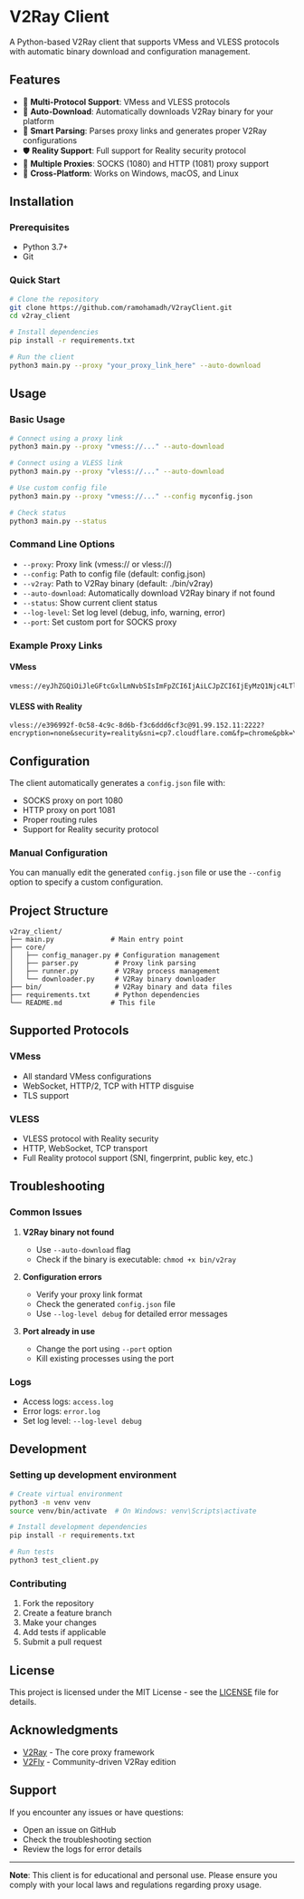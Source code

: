 # V2Ray Client

A Python-based V2Ray client that supports VMess and VLESS protocols with automatic binary download and configuration management.

## Features

- 🚀 **Multi-Protocol Support**: VMess and VLESS protocols
- 🔧 **Auto-Download**: Automatically downloads V2Ray binary for your platform
- 📝 **Smart Parsing**: Parses proxy links and generates proper V2Ray configurations
- 🛡️ **Reality Support**: Full support for Reality security protocol
- 🔌 **Multiple Proxies**: SOCKS (1080) and HTTP (1081) proxy support
- 📱 **Cross-Platform**: Works on Windows, macOS, and Linux

## Installation

### Prerequisites
- Python 3.7+
- Git

### Quick Start
```bash
# Clone the repository
git clone https://github.com/ramohamadh/V2rayClient.git
cd v2ray_client

# Install dependencies
pip install -r requirements.txt

# Run the client
python3 main.py --proxy "your_proxy_link_here" --auto-download
```

## Usage

### Basic Usage
```bash
# Connect using a proxy link
python3 main.py --proxy "vmess://..." --auto-download

# Connect using a VLESS link
python3 main.py --proxy "vless://..." --auto-download

# Use custom config file
python3 main.py --proxy "vmess://..." --config myconfig.json

# Check status
python3 main.py --status
```

### Command Line Options
- `--proxy`: Proxy link (vmess:// or vless://)
- `--config`: Path to config file (default: config.json)
- `--v2ray`: Path to V2Ray binary (default: ./bin/v2ray)
- `--auto-download`: Automatically download V2Ray binary if not found
- `--status`: Show current client status
- `--log-level`: Set log level (debug, info, warning, error)
- `--port`: Set custom port for SOCKS proxy

### Example Proxy Links

#### VMess
```
vmess://eyJhZGQiOiJleGFtcGxlLmNvbSIsImFpZCI6IjAiLCJpZCI6IjEyMzQ1Njc4LTlhYzEtNDM0NS1iNzE0LTQ5ODc2NTQzMjEwYiIsIm5ldCI6IndzIiwicG9ydCI6IjQ0MyIsInBzIjoiZXhhbXBsZSIsInRscyI6InRscyIsInR5cGUiOiJub25lIiwidiI6IjIifQ==
```

#### VLESS with Reality
```
vless://e396992f-0c58-4c9c-8d6b-f3c6ddd6cf3c@91.99.152.11:2222?encryption=none&security=reality&sni=cp7.cloudflare.com&fp=chrome&pbk=YOUR_PUBLIC_KEY&sid=YOUR_SHORT_ID&spx=%2Fcdn%2Fimage.jpg&type=xhttp&path=%2F&mode=auto
```

## Configuration

The client automatically generates a `config.json` file with:
- SOCKS proxy on port 1080
- HTTP proxy on port 1081
- Proper routing rules
- Support for Reality security protocol

### Manual Configuration
You can manually edit the generated `config.json` file or use the `--config` option to specify a custom configuration.

## Project Structure

```
v2ray_client/
├── main.py              # Main entry point
├── core/
│   ├── config_manager.py # Configuration management
│   ├── parser.py         # Proxy link parsing
│   ├── runner.py         # V2Ray process management
│   └── downloader.py     # V2Ray binary downloader
├── bin/                  # V2Ray binary and data files
├── requirements.txt      # Python dependencies
└── README.md            # This file
```

## Supported Protocols

### VMess
- All standard VMess configurations
- WebSocket, HTTP/2, TCP with HTTP disguise
- TLS support

### VLESS
- VLESS protocol with Reality security
- HTTP, WebSocket, TCP transport
- Full Reality protocol support (SNI, fingerprint, public key, etc.)

## Troubleshooting

### Common Issues

1. **V2Ray binary not found**
   - Use `--auto-download` flag
   - Check if the binary is executable: `chmod +x bin/v2ray`

2. **Configuration errors**
   - Verify your proxy link format
   - Check the generated `config.json` file
   - Use `--log-level debug` for detailed error messages

3. **Port already in use**
   - Change the port using `--port` option
   - Kill existing processes using the port

### Logs
- Access logs: `access.log`
- Error logs: `error.log`
- Set log level: `--log-level debug`

## Development

### Setting up development environment
```bash
# Create virtual environment
python3 -m venv venv
source venv/bin/activate  # On Windows: venv\Scripts\activate

# Install development dependencies
pip install -r requirements.txt

# Run tests
python3 test_client.py
```

### Contributing
1. Fork the repository
2. Create a feature branch
3. Make your changes
4. Add tests if applicable
5. Submit a pull request

## License

This project is licensed under the MIT License - see the [LICENSE](LICENSE) file for details.

## Acknowledgments

- [V2Ray](https://github.com/v2fly/v2ray-core) - The core proxy framework
- [V2Fly](https://github.com/v2fly) - Community-driven V2Ray edition

## Support

If you encounter any issues or have questions:
- Open an issue on GitHub
- Check the troubleshooting section
- Review the logs for error details

---

**Note**: This client is for educational and personal use. Please ensure you comply with your local laws and regulations regarding proxy usage. 

